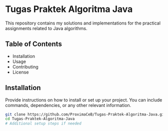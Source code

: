 # Tugas Praktek Algoritma Java

This repository contains my solutions and implementations for the practical assignments related to Java algorithms.

## Table of Contents

- Installation
- Usage
- Contributing
- License

## Installation

Provide instructions on how to install or set up your project. You can include commands, dependencies, or any other relevant information.

```bash
git clone https://github.com/ProximaCeB/Tugas-Praktek-Algoritma-Java.git
cd Tugas-Praktek-Algoritma-Java
# Additional setup steps if needed

